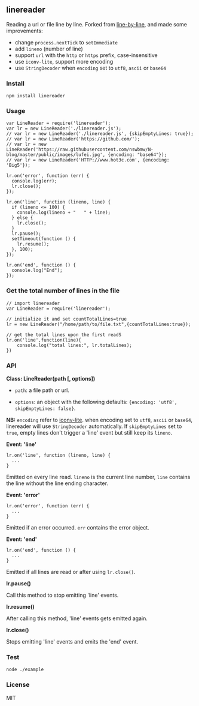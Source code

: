 ## linereader

Reading a url or file line by line. Forked from [line-by-line](https://github.com/RustyMarvin/line-by-line), and made some improvements:

- change `process.nextTick` to `setImmediate`
- add `lineno` (number of line)
- support `url` with the `http` or `https` prefix, case-insensitive
- use `iconv-lite`, support more encoding
- use `StringDecoder` when `encoding` set to `utf8`, `ascii` or `base64`

### Install

    npm install linereader


### Usage

    var LineReader = require('linereader');
    var lr = new LineReader('./linereader.js');
    // var lr = new LineReader('./linereader.js', {skipEmptyLines: true});
    // var lr = new LineReader('https://github.com/');
    // var lr = new LineReader('https://raw.githubusercontent.com/nswbmw/N-blog/master/public/images/lufei.jpg', {encoding: "base64"});
    // var lr = new LineReader('HTTP://www.hot3c.com', {encoding: 'Big5'});

    lr.on('error', function (err) {
      console.log(err);
      lr.close();
    });

    lr.on('line', function (lineno, line) {
      if (lineno <= 100) {
        console.log(lineno + "   " + line);
      } else {
        lr.close();
      }
      lr.pause();
      setTimeout(function () {
        lr.resume();
      }, 100);
    });

    lr.on('end', function () {
      console.log("End");
    });

### Get the total number of lines in the file
    
    // import linereader
    var LineReader = require('linereader');

    // initialize it and set countTotalLines=true
    lr = new LineReader("/home/path/to/file.txt",{countTotalLines:true});

    // get the total lines upon the first readS
    lr.on('line',function(line){
        console.log("total lines:", lr.totalLines);
    })


### API

**Class: LineReader(path [, options])**

- `path`: a file path or url.

- `options`: an object with the following defaults: `{encoding: 'utf8', skipEmptyLines: false}`.

**NB:** `encoding` refer to [iconv-lite](https://github.com/ashtuchkin/iconv-lite). when encoding set to `utf8`, `ascii` or `base64`, linereader will use `StringDecoder` automatically. If `skipEmptyLines` set to `true`, empty lines don't trigger a 'line' event but still keep its `lineno`.

**Event: 'line'**

    lr.on('line', function (lineno, line) {
      ...
    }

Emitted on every line read. `lineno` is the current line number, `line` contains the line without the line ending character.

**Event: 'error'**

    lr.on('error', function (err) {
      ...
    }

Emitted if an error occurred. `err` contains the error object.

**Event: 'end'**

    lr.on('end', function () {
      ...
    }

Emitted if all lines are read or after using `lr.close()`.

**lr.pause()**

Call this method to stop emitting 'line' events.

**lr.resume()**

After calling this method, 'line' events gets emitted again.

**lr.close()**

Stops emitting 'line' events and emits the 'end' event.

### Test

    node ./example

### License

MIT
